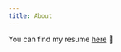 ```yaml
---
title: About
---
```


You can find my resume [here](https://drive.google.com/file/d/1E-fP7fUgyNmDnKB0InYTZ1T408bh3WrP/view?usp=sharing) 🥳️